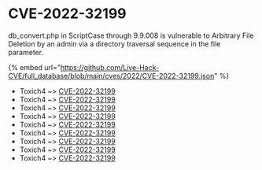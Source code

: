 # CVE-2022-32199

db_convert.php in ScriptCase through 9.9.008 is vulnerable to Arbitrary File Deletion by an admin via a directory traversal sequence in the file parameter.

{% embed url="https://github.com/Live-Hack-CVE/full_database/blob/main/cves/2022/CVE-2022-32199.json" %}


* Toxich4 ~> [CVE-2022-32199](https://www.alice-snow.ru/2022/database/cve-2022-32199/cve-2022-32199-toxich4)
* Toxich4 ~> [CVE-2022-32199](https://www.alice-snow.ru/2022/database/cve-2022-32199/cve-2022-32199-toxich4)
* Toxich4 ~> [CVE-2022-32199](https://www.alice-snow.ru/2022/database/cve-2022-32199/cve-2022-32199-toxich4)
* Toxich4 ~> [CVE-2022-32199](https://www.alice-snow.ru/2022/database/cve-2022-32199/cve-2022-32199-toxich4)
* Toxich4 ~> [CVE-2022-32199](https://www.alice-snow.ru/2022/database/cve-2022-32199/cve-2022-32199-toxich4)
* Toxich4 ~> [CVE-2022-32199](https://www.alice-snow.ru/2022/database/cve-2022-32199/cve-2022-32199-toxich4)
* Toxich4 ~> [CVE-2022-32199](https://www.alice-snow.ru/2022/database/cve-2022-32199/cve-2022-32199-toxich4)
* Toxich4 ~> [CVE-2022-32199](https://www.alice-snow.ru/2022/database/cve-2022-32199/cve-2022-32199-toxich4)
* Toxich4 ~> [CVE-2022-32199](https://www.alice-snow.ru/2022/database/cve-2022-32199/cve-2022-32199-toxich4)